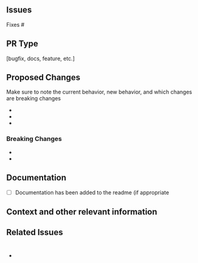 <!-- All PRs must have a matching issue labeled 'ready'. Please don't add the issue (or the label) retroactively. -->
## Issues
Fixes #

## PR Type
<!-- What kind of change does this PR introduce? (Bug fix, feature, docs update, ...) -->
[bugfix, docs, feature, etc.]
## Proposed Changes

Make sure to note the current behavior, new behavior, and which changes are breaking changes

- 
- 
- 

### Breaking Changes <!-- if there aren't any breaking changes, remove this section. -->
-
-
  
## Documentation
- [ ] Documentation has been added to the readme (if appropriate

## Context and other relevant information

## Related Issues
- #
